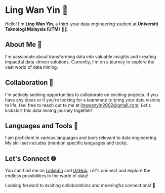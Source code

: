 # Ling Wan Yin 🌱

Hello! I'm **Ling Wan Yin**, a third-year data engineering student at **Universiti Teknologi Malaysia (UTM)** 👩‍💻.

## About Me 👀

I'm passionate about transforming data into valuable insights and creating impactful data-driven solutions. Currently, I'm on a journey to explore the vast world of data mining.

## Collaboration 🙌

I'm actively seeking opportunities to collaborate on exciting projects. If you have any ideas or if you're looking for a teammate to bring your data visions to life, feel free to reach out to me at [lingwanyin2002@gmail.com](mailto:lingwanyin2002@gmail.com). Let's kickstart this data mining journey together!

## Languages and Tools 🚀

I am proficient in various languages and tools relevant to data engineering. My skill set includes (mention specific languages and tools).

## Let's Connect 🌐

You can find me on [LinkedIn](#) and [GitHub](#). Let's connect and explore the endless possibilities in the world of data!

Looking forward to exciting collaborations and meaningful connections! 👋
